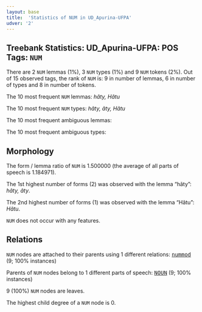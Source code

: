 ```yaml
---
layout: base
title:  'Statistics of NUM in UD_Apurina-UFPA'
udver: '2'
---
```


## Treebank Statistics: UD_Apurina-UFPA: POS Tags: `NUM`

There are 2 `NUM` lemmas (1%), 3 `NUM` types (1%) and 9 `NUM` tokens (2%).
Out of 15 observed tags, the rank of `NUM` is: 9 in number of lemmas, 6 in number of types and 8 in number of tokens.

The 10 most frequent `NUM` lemmas: <em>hãty, Hãtu</em>

The 10 most frequent `NUM` types:  <em>hãty, ãty, Hãtu</em>

The 10 most frequent ambiguous lemmas: 

The 10 most frequent ambiguous types:  



## Morphology

The form / lemma ratio of `NUM` is 1.500000 (the average of all parts of speech is 1.184971).

The 1st highest number of forms (2) was observed with the lemma “hãty”: <em>hãty, ãty</em>.

The 2nd highest number of forms (1) was observed with the lemma “Hãtu”: <em>Hãtu</em>.

`NUM` does not occur with any features.


## Relations

`NUM` nodes are attached to their parents using 1 different relations: <tt><a href="apu_ufpa-dep-nummod.html">nummod</a></tt> (9; 100% instances)

Parents of `NUM` nodes belong to 1 different parts of speech: <tt><a href="apu_ufpa-pos-NOUN.html">NOUN</a></tt> (9; 100% instances)

9 (100%) `NUM` nodes are leaves.

The highest child degree of a `NUM` node is 0.

